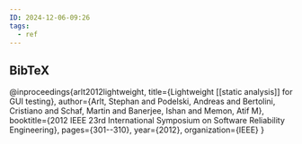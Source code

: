 ```yaml
---
ID: 2024-12-06-09:26
tags:
  - ref
---
```

## BibTeX

@inproceedings{arlt2012lightweight,
  title={Lightweight [[static analysis]] for GUI testing},
  author={Arlt, Stephan and Podelski, Andreas and Bertolini, Cristiano and Schaf, Martin and Banerjee, Ishan and Memon, Atif M},
  booktitle={2012 IEEE 23rd International Symposium on Software Reliability Engineering},
  pages={301--310},
  year={2012},
  organization={IEEE}
}